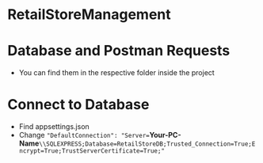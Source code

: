# RetailStoreManagement

# Database and Postman Requests
- You can find them in the respective folder inside the project

# Connect to Database
- Find appsettings.json
- Change `"DefaultConnection": "Server=`**Your-PC-Name**`\\SQLEXPRESS;Database=RetailStoreDB;Trusted_Connection=True;Encrypt=True;TrustServerCertificate=True;"`
